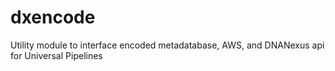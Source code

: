 dxencode
========

 Utility module to interface encoded metadatabase, AWS, and DNANexus api for Universal Pipelines
